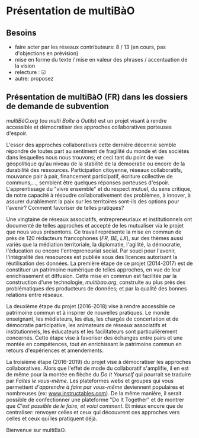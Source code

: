 # Présentation de multiBàO

## Besoins

* faire acter par les réseaux contributeurs: 8 / 13 (en cours, pas d'objections en prévision)
* mise en forme du texte / mise en valeur des phrases / accentuation de la vision
* relecture : ☑
* autre: proposez

## Présentation de multiBàO (FR) dans les dossiers de demande de subvention

*multiBàO.org* (ou *multi Boîte à Outils*) est un projet visant à rendre accessible et démocratiser des approches collaboratives porteuses d'espoir. 

L'essor  des approches collaboratives cette dernière décennie semble répondre de toutes part au sentiment de fragilité du monde et des sociétés dans lesquelles nous nous trouvons; et ceci tant du point de vue géopolitique qu'au niveau de la stabilité de la démocratie ou encore de la durabilité des ressources. Participation citoyenne, réseaux collaboratifs, mouvance pair à pair, financement participatif, écriture collective de communs,..., semblent être quelques réponses porteuses d'espoir. L'apprentissage du "vivre ensemble" et du respect mutuel, du sens critique, de notre capacité à résoudre collaborativement des problèmes, à innover, à assurer durablement la paix sur les territoires sont-ils des options pour l'avenir? Comment favoriser de telles pratiques? 

Une vingtaine de réseaux associatifs, entrepreneuriaux et institutionnels ont documenté de telles approches et accepté de les mutualiser via le projet que nous vous présentons. Ce travail représente la mise en commun de près de 120 rédacteurs francophones (*FR, BE, LX*), sur des thèmes aussi variés que la médiation territoriale, la diplomatie, l'agilité, la démocratie, l'éducation ou encore l'entrepreneuriat social. Par souci pour l'avenir, l'intégralité des ressources est publiée sous des licences autorisant la réutilisation des données. La première étape de ce projet (2014-2017) est de constituer un patrimoine numérique de telles approches, en vue de leur enrichissement et diffusion. Cette mise en commun est facilitée par la construction d'une technologie, *multibao.org*, construite au plus près des problématiques des producteurs de données; et par la qualité des bonnes relations entre réseaux. 

La deuxième étape du projet (2016-2018) vise à rendre accessible ce patrimoine commun et à inspirer de nouvelles pratiques. Le monde enseignant, les médiateurs, les élus, les chargés de concertation et de démocratie participative, les animateurs de réseaux associatifs et institutionnels, les éducateurs et les facilitateurs sont particulièrement concernés. Cette étape vise à favoriser des échanges entre pairs et une montée en compétences, tout en enrichissant le patrimoine commun en retours d'expériences et amendements. 

La troisième étape (2016-2019) du projet vise à démocratiser les approches collaboratives. Alors que l'effet de mode du collaboratif s'amplifie, il en est de même pour la montée en flèche du *Do It Yourself* qui pourrait se traduire par *Faites le vous-même*. Les plateformes webs et groupes qui vous permettent *d'apprendre à faire par vous-même* deviennent populaires et nombreuses (ex:  www.instructables.com). De la même manière, il serait possible de confectionner une plateforme "Do It Together" et de montrer que *C'est possible de le faire, et voici comment*. Et mieux encore que de centraliser: renvoyer celles et ceux qui découvrent ces approches vers celles et ceux qui les pratiquent déjà. 

Bienvenue sur multiBàO.
